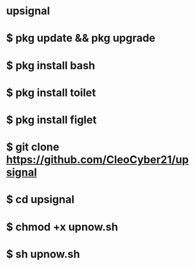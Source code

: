 # upsignal
# $ pkg update && pkg upgrade
# $ pkg install bash
# $ pkg install toilet
# $ pkg install figlet
# $ git clone https://github.com/CleoCyber21/upsignal
# $ cd upsignal
# $ chmod +x upnow.sh
# $ sh upnow.sh
